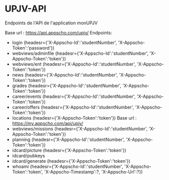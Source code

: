 # UPJV-API
Endpoints de l'API de l'application monUPJV

Base url : https://api.appscho.com/upjv/
Endpoints:
- login              (headesr={'X-Appscho-Id':'studentNumber', 'X-Appscho-Token':'password'})
- webviews/adminfile (headesr={'X-Appscho-Id':'studentNumber', 'X-Appscho-Token':'token'})
- webviews/ent       (headesr={'X-Appscho-Id':'studentNumber', 'X-Appscho-Token':'token'})
- news               (headesr={'X-Appscho-Id':'studentNumber', 'X-Appscho-Token':'token'})
- grades             (headesr={'X-Appscho-Id':'studentNumber', 'X-Appscho-Token':'token'})
- career/events      (headesr={'X-Appscho-Id':'studentNumber', 'X-Appscho-Token':'token'})
- career/offers      (headesr={'X-Appscho-Id':'studentNumber', 'X-Appscho-Token':'token'})
- locations          (headesr={'X-Appscho-Token':'token'}) Base url : https://my.appscho.com/api/upjv/
- webviews/missions  (headesr={'X-Appscho-Id':'studentNumber', 'X-Appscho-Token':'token'})
- planning           (headesr={'X-Appscho-Id':'studentNumber', 'X-Appscho-Token':'token'})
- idcard/picture     (headesr={'X-Appscho-Token':'token'})
- idcard/pubkeys
- idcard/generate    (headesr={'X-Appscho-Token':'token'})
- whoami             (headesr={'X-Appscho-Id':'studentNumber', 'X-Appscho-Token':'token', 'X-Appscho-Timestamp':?, 'X-Appscho-Url':?})
